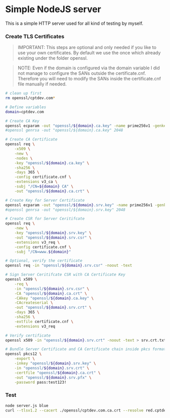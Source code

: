 # Simple NodeJS server

This is a simple HTTP server used for all kind of testing by myself.

### Create TLS Certificates

> IMPORTANT: This steps are optional and only needed if you like to use your own certificates. By default we use the once which already existing under the folder openssl.

> NOTE: Even if the domain is configured via the domain variable I did not manage to configure the SANs outside the certificate.cnf. Therefore you will need to modify the SANs inside the certificate.cnf file manually if needed.

~~~ bash
# clean up first
rm openssl/cptdev.com*

# Define variables
domain=cptdev.com

# Create CA Key
openssl ecparam -out "openssl/${domain}.ca.key" -name prime256v1 -genkey
#openssl genrsa -out "openssl/${domain}.ca.key" 2048 

# Create CA Certificate
openssl req \
    -x509 \
    -new \
    -nodes \
    -key "openssl/${domain}.ca.key" \
    -sha256 \
    -days 365 \
    -config certificate.cnf \
    -extensions v3_ca \
    -subj "/CN=${domain} CA" \
    -out "openssl/${domain}.ca.crt" \

# Create Key for Server Certificate
openssl ecparam -out "openssl/${domain}.srv.key" -name prime256v1 -genkey
#openssl genrsa -out "openssl/${domain}.srv.key" 2048

# Create CSR for Server Ceritifcate
openssl req \
    -new \
    -key "openssl/${domain}.srv.key" \
    -out "openssl/${domain}.srv.csr" \
    -extensions v3_req \
    -config certificate.cnf \
    -subj "/CN=www.${domain}"

# Optional, verify the certificate
openssl req -in "openssl/${domain}.srv.csr" -noout -text

# Sign Server Ceritifcate CSR with CA Certificate Key
openssl x509 \
    -req \
    -in "openssl/${domain}.srv.csr" \
    -CA "openssl/${domain}.ca.crt" \
    -CAkey "openssl/${domain}.ca.key" \
    -CAcreateserial \
    -out "openssl/${domain}.srv.crt" \
    -days 365 \
    -sha256 \
    -extfile certificate.cnf \
    -extensions v3_req

# Verify certificate
openssl x509 -in "openssl/${domain}.srv.crt" -noout -text > srv.crt.txt

# Bundle Server Certificate and CA Certificate chain inside pkcs format.
openssl pkcs12 \
    -export \
    -inkey "openssl/${domain}.srv.key" \
    -in "openssl/${domain}.srv.crt" \
    -certfile "openssl/${domain}.ca.crt" \
    -out "openssl/${domain}.srv.pfx" \
    -password pass:test123!
~~~

### Test

~~~ bash
node server.js blue
curl --tlsv1.2 --cacert ./openssl/cptdev.com.ca.crt --resolve red.cptdev.com:4040:127.0.0.1 -v https://red.cptdev.com:4040/ # should server 200 OK
~~~